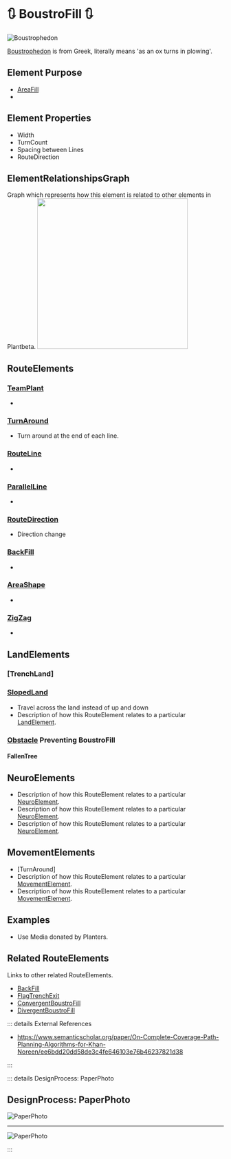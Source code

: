 # 🔃 BoustroFill 🔃

![Boustrophedon](/Boustrophedon.jpg)

[Boustrophedon](https://en.wikipedia.org/wiki/Boustrophedon) is from Greek, literally means 'as an ox turns in plowing'.

## Element Purpose

- [AreaFill]()
- 


## Element Properties

- Width
- TurnCount
- Spacing between Lines
- RouteDirection

## ElementRelationshipsGraph

Graph which represents how this element is related to other elements in Plantbeta.
<img height="350" width="350" src="/DirectedGraph_UndirectedGraph.png"/>

## RouteElements

### [TeamPlant](/reference/Route/TeamPlant/Overview)
- 

### [TurnAround]()
- Turn around at the end of each line. 

### [RouteLine]()
- 

### [ParallelLine]()
- 

### [RouteDirection]()
- Direction change

### [BackFill]()
- 

### [AreaShape]()
- 

### [ZigZag]()
- 

## LandElements

### [TrenchLand]

### [SlopedLand]()
- Travel across the land instead of up and down
- Description of how this RouteElement relates to a particular [LandElement]().

### [Obstacle]() Preventing BoustroFill

#### FallenTree

## NeuroElements
- Description of how this RouteElement relates to a particular [NeuroElement]().
- Description of how this RouteElement relates to a particular [NeuroElement]().
- Description of how this RouteElement relates to a particular [NeuroElement]().

## MovementElements
- [TurnAround]
- Description of how this RouteElement relates to a particular [MovementElement]().
- Description of how this RouteElement relates to a particular [MovementElement]().

## Examples

- Use Media donated by Planters. 

## Related RouteElements

Links to other related RouteElements. 

- [BackFill]()
- [FlagTrenchExit]()
- [ConvergentBoustroFill]()
- [DivergentBoustroFill]()

::: details External References

- https://www.semanticscholar.org/paper/On-Complete-Coverage-Path-Planning-Algorithms-for-Khan-Noreen/ee6bdd20dd58de3c4fe646103e76b46237821d38

:::



::: details DesignProcess: PaperPhoto

## DesignProcess: PaperPhoto

![PaperPhoto](/Paper_BetaQuote.jpg)

---

![PaperPhoto](/Paper_BetaQuote2.jpg)

:::